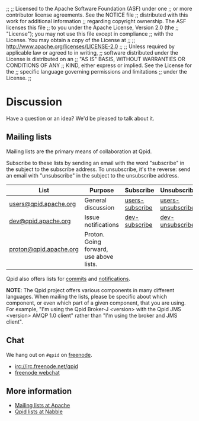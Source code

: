 ;;
;; Licensed to the Apache Software Foundation (ASF) under one
;; or more contributor license agreements.  See the NOTICE file
;; distributed with this work for additional information
;; regarding copyright ownership.  The ASF licenses this file
;; to you under the Apache License, Version 2.0 (the
;; "License"); you may not use this file except in compliance
;; with the License.  You may obtain a copy of the License at
;; 
;;   http://www.apache.org/licenses/LICENSE-2.0
;; 
;; Unless required by applicable law or agreed to in writing,
;; software distributed under the License is distributed on an
;; "AS IS" BASIS, WITHOUT WARRANTIES OR CONDITIONS OF ANY
;; KIND, either express or implied.  See the License for the
;; specific language governing permissions and limitations
;; under the License.
;;

# Discussion

Have a question or an idea?  We'd be pleased to talk about it.

## Mailing lists

Mailing lists are the primary means of collaboration at Qpid.

Subscribe to these lists by sending an email with the word "subscribe"
in the subject to the subscribe address.  To unsubscribe, it's the
reverse: send an email with "unsubscribe" in the subject to the
unsubscribe address.

| List | Purpose | Subscribe | Unsubscribe | Archive | 
|------|---------|-----------|-------------|---------|
| [users@qpid.apache.org](http://mail-archives.apache.org/mod_mbox/qpid-users/) | General discussion | [users-subscribe](mailto:users-subscribe@qpid.apache.org) | [users-unsubscribe](mailto:users-unsubscribe@qpid.apache.org) | [Nabble](http://qpid.2158936.n2.nabble.com/Apache-Qpid-users-f2158936.html) |
| [dev@qpid.apache.org](http://mail-archives.apache.org/mod_mbox/qpid-dev/) | Issue notifications | [dev-subscribe](mailto:dev-subscribe@qpid.apache.org) | [dev-unsubscribe](mailto:dev-unsubscribe@qpid.apache.org) | [Nabble](http://qpid.2158936.n2.nabble.com/Apache-Qpid-developers-f7254403.html) |
| [proton@qpid.apache.org](http://mail-archives.apache.org/mod_mbox/qpid-proton/) | Proton. Going forward, use above lists. |  | | [Nabble](http://qpid.2158936.n2.nabble.com/Apache-Qpid-Proton-f7580687.html) |

Qpid also offers lists for
[commits]({{site.url}}/source-code.html#commits-list) and
[notifications]({{site.url}}/source-code.html#notifications-list).

**NOTE**: The Qpid project offers various components in many different
languages. When mailing the lists, please be specific about which
component, or even which part of a given component, that you are
using. For example, "I'm using the Qpid Broker-J
&lt;version&gt; with the Qpid JMS &lt;version&gt; AMQP 1.0 client"
rather than "I'm using the broker and JMS client".

## Chat

We hang out on `#qpid` on [freenode](https://freenode.net).

 - <a href="irc://irc.freenode.net/qpid">irc://irc.freenode.net/qpid</a>
 - [freenode webchat](http://webchat.freenode.net/?channels=#qpid)

## More information
 
 - [Mailing lists at Apache](http://www.apache.org/foundation/mailinglists.html)
 - [Qpid lists at Nabble](http://qpid.2158936.n2.nabble.com/)
